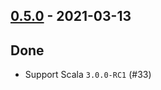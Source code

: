 ## [0.5.0](https://github.com/Kevin-Lee/just-sysprocess/issues?utf8=%E2%9C%93&q=is%3Aissue+is%3Aclosed+milestone%3Amilestone5) - 2021-03-13

## Done
* Support Scala `3.0.0-RC1` (#33)
